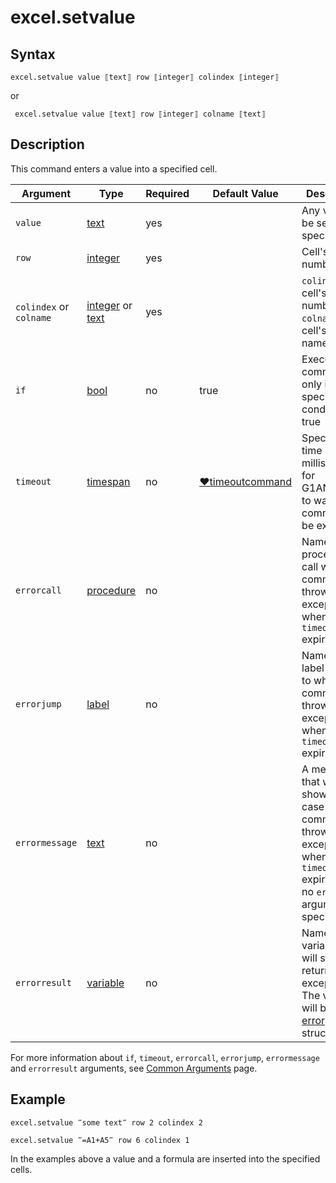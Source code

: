 # excel.setvalue

## Syntax

```G1ANT
excel.setvalue value ⟦text⟧ row ⟦integer⟧ colindex ⟦integer⟧
```

or

```G1ANT
 excel.setvalue value ⟦text⟧ row ⟦integer⟧ colname ⟦text⟧
```

## Description

This command enters a value into a specified cell.

| Argument | Type | Required | Default Value | Description |
| -------- | ---- | -------- | ------------- | ----------- |
|`value`| [text](](https://manual.g1ant.com/link/G1ANT.Language/G1ANT.Language/Structures/TextStructure.md)) | yes|  | Any value to be set in a specified cell |
|`row`| [integer](https://github.com/G1ANT-Robot/G1ANT.Manual/blob/master/G1ANT-Language/Structures/integer.md) | yes |  | Cell's row number |
| `colindex` or `colname` | [integer](](https://manual.g1ant.com/link/G1ANT.Language/G1ANT.Language/Structures/IntegerStructure.md))  or [text](](https://manual.g1ant.com/link/G1ANT.Language/G1ANT.Language/Structures/TextStructure.md)) | yes      |                                                              | `colindex`: cell's column number; `colname`: cell's column name |
| `if`           | [bool](](https://manual.g1ant.com/link/G1ANT.Language/G1ANT.Language/Structures/BooleanStructure.md)) | no       | true                                                        | Executes the command only if a specified condition is true   |
| `timeout`      | [timespan](](https://manual.g1ant.com/link/G1ANT.Language/G1ANT.Language/Structures/TimeSpanStructure.md)) | no       | [♥timeoutcommand](](https://manual.g1ant.com/link/G1ANT.Language/G1ANT.Addon.Core/Variables/TimeoutCommandVariable.md)) | Specifies time in milliseconds for G1ANT.Robot to wait for the command to be executed |
| `errorcall`    | [procedure](](https://manual.g1ant.com/link/G1ANT.Language/G1ANT.Language/Structures/ProcedureStructure.md)) | no       |                                                             | Name of a procedure to call when the command throws an exception or when a given `timeout` expires |
| `errorjump`    | [label](](https://manual.g1ant.com/link/G1ANT.Language/G1ANT.Language/Structures/LabelStructure.md)) | no       |                                                             | Name of the label to jump to when the command throws an exception or when a given `timeout` expires |
| `errormessage` | [text](](https://manual.g1ant.com/link/G1ANT.Language/G1ANT.Language/Structures/TextStructure.md)) | no       |                                                             | A message that will be shown in case the command throws an exception or when a given `timeout` expires, and no `errorjump` argument is specified |
| `errorresult`  | [variable](](https://manual.g1ant.com/link/G1ANT.Language/G1ANT.Language/Structures/VariableStructure.md)) | no       |                                                             | Name of a variable that will store the returned exception. The variable will be of [error](](https://manual.g1ant.com/link/G1ANT.Language/G1ANT.Language/Structures/ErrorStructure.md)) structure  |

For more information about `if`, `timeout`, `errorcall`, `errorjump`, `errormessage` and `errorresult` arguments, see [Common Arguments](https://github.com/G1ANT-Robot/G1ANT.Manual/blob/develop/appendices/common-arguments.md) page.

## Example

```G1ANT
excel.setvalue ‴some text‴ row 2 colindex 2
```

```G1ANT
excel.setvalue ‴=A1+A5‴ row 6 colindex 1
```

In the examples above a value and a formula are inserted into the specified cells.

